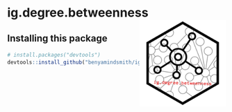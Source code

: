 # ig.degree.betweenness <a href='https://github.com/benyamindsmith/ig.degree.betweeness'><img src='https://github.com/benyamindsmith/ig.degree.betweenness/blob/main/inst/png/hex_sticker.png' align="right" height="200" /></a>

## Installing this package

```r
# install.packages("devtools")
devtools::install_github("benyamindsmith/ig.degree.betweenness")
```
